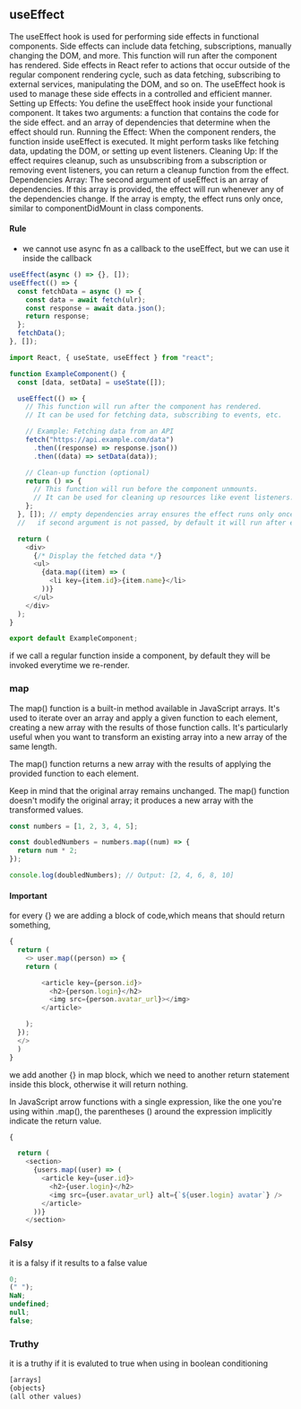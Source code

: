 ## useEffect

The useEffect hook is used for performing side effects in functional components. Side effects can include data fetching, subscriptions, manually changing the DOM, and more.
This function will run after the component has rendered.
Side effects in React refer to actions that occur outside of the regular component rendering cycle, such as data fetching, subscribing to external services, manipulating the DOM, and so on. The useEffect hook is used to manage these side effects in a controlled and efficient manner.
Setting up Effects: You define the useEffect hook inside your functional component. It takes two arguments:
a function that contains the code for the side effect.
and an array of dependencies that determine when the effect should run.
Running the Effect: When the component renders, the function inside useEffect is executed. It might perform tasks like fetching data, updating the DOM, or setting up event listeners.
Cleaning Up: If the effect requires cleanup, such as unsubscribing from a subscription or removing event listeners, you can return a cleanup function from the effect.
Dependencies Array: The second argument of useEffect is an array of dependencies. If this array is provided, the effect will run whenever any of the dependencies change. If the array is empty, the effect runs only once, similar to componentDidMount in class components.

#### Rule

- we cannot use async fn as a callback to the useEffect, but we can use it inside the callback

```js
useEffect(async () => {}, []);
useEffect(() => {
  const fetchData = async () => {
    const data = await fetch(ulr);
    const response = await data.json();
    return response;
  };
  fetchData();
}, []);
```

```js
import React, { useState, useEffect } from "react";

function ExampleComponent() {
  const [data, setData] = useState([]);

  useEffect(() => {
    // This function will run after the component has rendered.
    // It can be used for fetching data, subscribing to events, etc.

    // Example: Fetching data from an API
    fetch("https://api.example.com/data")
      .then((response) => response.json())
      .then((data) => setData(data));

    // Clean-up function (optional)
    return () => {
      // This function will run before the component unmounts.
      // It can be used for cleaning up resources like event listeners.
    };
  }, []); // empty dependencies array ensures the effect runs only once after the initial render.would useful for api calls.
  //   if second argument is not passed, by default it will run after each render and re-render

  return (
    <div>
      {/* Display the fetched data */}
      <ul>
        {data.map((item) => (
          <li key={item.id}>{item.name}</li>
        ))}
      </ul>
    </div>
  );
}

export default ExampleComponent;
```

if we call a regular function inside a component, by default they will be invoked everytime we re-render.

### map

The map() function is a built-in method available in JavaScript arrays. It's used to iterate over an array and apply a given function to each element, creating a new array with the results of those function calls. It's particularly useful when you want to transform an existing array into a new array of the same length.

The map() function returns a new array with the results of applying the provided function to each element.

Keep in mind that the original array remains unchanged. The map() function doesn't modify the original array; it produces a new array with the transformed values.

```js
const numbers = [1, 2, 3, 4, 5];

const doubledNumbers = numbers.map((num) => {
  return num * 2;
});

console.log(doubledNumbers); // Output: [2, 4, 6, 8, 10]
```

#### Important

for every {} we are adding a block of code,which means that should return something,

```js
{
  return (
    <> user.map((person) => {
    return (

        <article key={person.id}>
          <h2>{person.login}</h2>
          <img src={person.avatar_url}></img>
        </article>

    );
  });
  </>
  )
}
```

we add another {} in map block, which we need to another return statement inside this block, otherwise it will return nothing.

In JavaScript arrow functions with a single expression, like the one you're using within .map(), the parentheses () around the expression implicitly indicate the return value.

```js
{

  return (
    <section>
      {users.map((user) => (
        <article key={user.id}>
          <h2>{user.login}</h2>
          <img src={user.avatar_url} alt={`${user.login} avatar`} />
        </article>
      ))}
    </section>
```

### Falsy

it is a falsy if it results to a false value

```js
0;
(" ");
NaN;
undefined;
null;
false;
```

### Truthy

it is a truthy if it is evaluted to true when using in boolean conditioning

```js
[arrays]
{objects}
(all other values)
```

